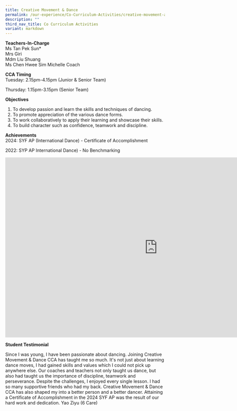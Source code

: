```yaml
---
title: Creative Movement & Dance
permalink: /our-experience/Co-Curriculum-Activities/creative-movement-and-dance/
description: ""
third_nav_title: Co Curriculum Activities
variant: markdown
---
```

**Teachers-In-Charge**  
Ms Tan Pek Sun\*  
Mrs Giri  
Mdm Liu Shuang  
Ms Chen Hwee Sim Michelle
Coach


**CCA Timing**  
Tuesday: 2.15pm-4.15pm (Junior &amp; Senior Team)  
                
Thursday: 1.15pm-3.15pm (Senior Team)  

**Objectives**
1. To develop passion and learn the skills and techniques of dancing.
2. To promote appreciation of the various dance forms.
3. To work collaboratively to apply their learning and showcase their skills.
4. To build character such as confidence, teamwork and discipline.
  
  
**Achievements**  
2024: SYF AP (International Dance) - Certificate of Accomplishment

2022: SYP AP International Dance) - No Benchmarking


<iframe allowfullscreen="true" height="569" width="960" frameborder="0" src="https://docs.google.com/presentation/d/e/2PACX-1vRBhpzEvl4nkk3-C5FJNWMSImGNv7tTwJoWAmU3dVu7G5ljQkE-NaDpPRZt97IhZcx9hxhhAcd69g0J/embed?start=true&amp;loop=true&amp;delayms=3000"></iframe>		 



**Student Testimonial**  

Since I was young, I have been passionate about dancing. Joining Creative Movement &amp; Dance CCA has taught me so much. It's not just about learning dance moves, I had gained skills and values which I could not pick up anywhere else. Our coaches and teachers not only taught us dance, but also had taught us the importance of discipline, teamwork and perseverance. Despite the challenges, I enjoyed every single lesson. I had so many supportive friends who had my back. Creative Movement &amp; Dance CCA has also shaped my into a better person and a better dancer. Attaining a Certificate of Accomplishment in the 2024 SYF AP was the result of our hard work and dedication.
Yao Ziyu (6 Care)